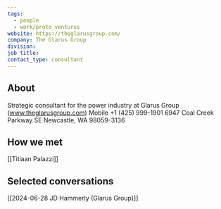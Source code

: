 ```yaml
---
tags:
  - people
  - work/proto_ventures
website: https://theglarusgroup.com/
company: The Glarus Group
division: 
job title: 
contact_type: consultant
---
```

## About
Strategic consultant for the power industry at Glarus Group (www.theglarusgroup.com)
Mobile +1 (425) 999-1901
6947 Coal Creek Parkway SE
Newcastle, WA 98059-3136

## How we met
[[Titiaan Palazzi]]

## Selected conversations
[[2024-06-28 JD Hammerly (Glarus Group)]]
